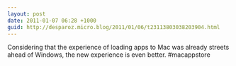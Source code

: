 ```yaml
---
layout: post
date: 2011-01-07 06:28 +1000
guid: http://desparoz.micro.blog/2011/01/06/t23113803038203904.html
---
```

Considering that the experience of loading apps to Mac was already streets ahead of Windows, the new experience is even better. #macappstore
